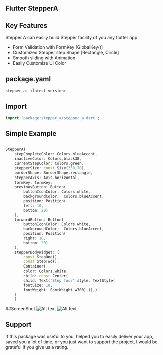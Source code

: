 <!--
This README describes the package. If you publish this package to pub.dev,
this README's contents appear on the landing page for your package.

For information about how to write a good package README, see the guide for
[writing package pages](https://dart.dev/guides/libraries/writing-package-pages).

For general information about developing packages, see the Dart guide for
[creating packages](https://dart.dev/guides/libraries/create-library-packages)
and the Flutter guide for
[developing packages and plugins](https://flutter.dev/developing-packages).
-->


##                                   Flutter StepperA

## Key Features

Stepper A can easily build Stepper facility of you any flutter app. 
- Form Validation with FormKey [GlobalKey<FormState>()]
- Customized Stepper step Shape [Rectangle, Circle]
- Smooth sliding with Animation
- Easily Customize UI Color


## package.yaml
```dart
stepper_a: <latest version>
```

## Import
```dart
import 'package:stepper_a/stepper_a.dart';
```
## Simple Example


```dart

StepperA(
    stepCompleteColor: Colors.blueAccent,
    inactiveColor: Colors.black38,
    currentStepColor: Colors.green,
    stepperSize: const Size(350,70),
    borderShape: BorderShape.rectangle,
    stepperAxis: Axis.horizontal,
    formKey: formKey,
    previousButton: Button(
        buttonIconColor: Colors.white,
        backgroundColor:  Colors.blueAccent,
        position: Position(
        left: 10,
        bottom: 20)
    ),
    forwardButton: Button(
        buttonIconColor: Colors.white,
        backgroundColor:  Colors.blueAccent,
        position: Position(
        right: 10,
        bottom: 20)
    ),
    stepperBodyWidget: [
        const StepOne(),
        const StepTwo(),
        Container(
        color: Colors.white,
        child: const Center(
        child: Text("Step four",style: TextStyle(
        fontSize: 18,
        fontWeight: FontWeight.w700),)),)
    ]
    )

```

##ScreenShot
<img src="https://drive.google.com/file/d/1PutrcZ_Iihge964lr-G3IZitNdiaZhii/view?usp=share_link" alt="Alt text" title="Rectangle Type Step">
<img src="https://drive.google.com/file/d/10jCqJdlE9J4EeRCtd52vxESwRrj8xeFB/view?usp=share_link" alt="Alt text" title="Circle Type Step">

## Support
If this package was useful to you, helped you to easily deliver your app, saved you a lot of time, or you just want to
support the project, I would be grateful if you give us a rating.
